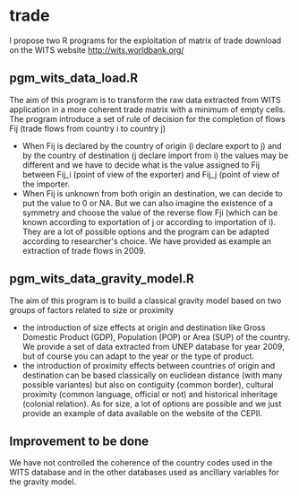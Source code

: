 # trade
I propose two R programs for the exploitation of matrix of trade download on the WITS website
http://wits.worldbank.org/

## pgm_wits_data_load.R

The aim of this program is to transform the raw data extracted from WITS application in a more coherent trade matrix with a minimum of empty cells. The program introduce a set of rule of decision for the completion of flows Fij (trade flows from country i to country j)
* When Fij is declared by the country of origin (i declare export to j) and by the country of destination (j declare import from i) the values may be different and we have to decide what is the value assigned to Fij between Fij_i (point of view of the exporter) and Fij_j (point of view of the importer.
* When Fij is unknown from both origin an destination, we can decide to put the value to 0 or NA. But we can also imagine the existence of a symmetry and choose the value of the reverse flow Fji (which can be known according to exportation of j or according to importation of i).
They are a lot of possible options and the program can be adapted according to researcher's choice. We have provided as example an extraction of trade flows in 2009. 

## pgm_wits_data_gravity_model.R

The aim of this program is to build a classical gravity model based on two groups of factors related to size or proximity
* the introduction of size effects at origin and destination like Gross Domestic Product (GDP), Population (POP) or Area (SUP) of the country. We provide a set of data extracted from UNEP database for year 2009, but of course you can adapt to the year or the type of product.
* the introduction of proximity effects between countries of origin and destination can be based classically on euclidean distance (with many possible variantes) but also on contiguity (common border), cultural proximity (common language, official or not) and historical inheritage (colonial relation). As for size, a lot of options are possible and we just provide an example of data available on the website of the CEPII. 

## Improvement to be done

We have not controlled the coherence of the country codes used in the WITS database and in the other databases used as ancillary variables for the gravity model.


